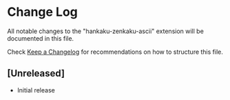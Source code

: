 # Change Log
All notable changes to the "hankaku-zenkaku-ascii" extension will be documented in this file.

Check [Keep a Changelog](http://keepachangelog.com/) for recommendations on how to structure this file.

## [Unreleased]
- Initial release